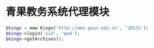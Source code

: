 青果教务系统代理模块
=================

```php
$kingo = new Kingo('http://ams.gxun.edu.cn', '20131');
$kingo->login('sid', 'pwd');
$kingo->getArchives();
```
